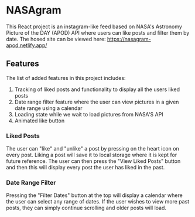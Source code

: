 # NASAgram

This React project is an instagram-like feed based on NASA's Astronomy Picture of the DAY (APOD) API where users
can like posts and filter them by date. The hosed site can be viewed here: https://nasagram-apod.netlify.app/

## Features

The list of added features in this project includes:
1. Tracking of liked posts and functionality to display all the users liked posts
2. Date range filter feature where the user can view pictures in a given date range using a calendar
3. Loading state while we wait to load pictures from NASA'S API
4. Animated like button

### Liked Posts

The user can "like" and "unlike" a post by pressing on the heart icon on every post. Liking a post
will save it to local storage where it is kept for future reference. The user can then press the "View Liked Posts"
button and then this will display every post the user has liked in the past.

### Date Range Filter

Pressing the "Filter Dates" button at the top will display a calendar where the user can select any range of dates. If the user wishes to view more past posts, they can simply continue scrolling and older posts will load.

